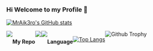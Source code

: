 ### Hi Welcome to my Profile 👋



[![MrAik3ro's GitHub stats](https://github-readme-stats.vercel.app/api?username=mraikero-01&show_icons=true&theme=radical&count_private=true&text_color=32a885&border_color=a61414)](https://github.com/mraikero-01/mraikero-01)
<div style="display:flex;">
 <img src="https://komarev.com/ghpvc/?username=mraikero-01" />
  
#### My Repo

<a href="https://github.com/mraikero-01/CUSTOM-RPC-WITH-SMALL-ICON">
  <img align="center" src="https://github-readme-stats.vercel.app/api/pin/?username=mraikero-01&repo=CUSTOM-RPC-WITH-SMALL-ICON&show_owner=true&theme=radical&text_color=32a885&border_color=a61414" />
</a>
<a href="https://github.com/mraikero-01/MinariiiBot/">
  <img align="center" src="https://github-readme-stats.vercel.app/api/pin/?username=mraikero-01&repo=MinariiiBot&show_owner=true&theme=radical&text_color=32a885&border_color=a61414" />
</a>

#### Language

[![Top Langs](https://github-readme-stats.vercel.app/api/top-langs/?username=mraikero-01&layout=compact&theme=radical&text_color=32a885&border_color=a61414)](https://github.com/mraikero-01/mraikero-01)

<div align="center">
<img alt="Github Trophy" src="https://github-profile-trophy.vercel.app/?username=mraikero-01&theme=gruvbox">
</div>
